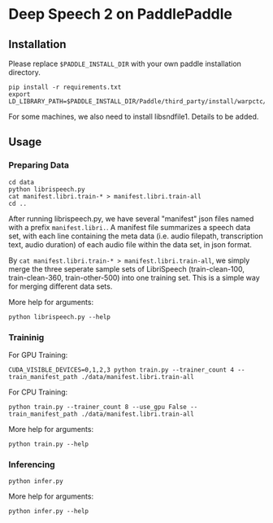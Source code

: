 # Deep Speech 2 on PaddlePaddle

## Installation

Please replace `$PADDLE_INSTALL_DIR` with your own paddle installation directory.

```
pip install -r requirements.txt
export LD_LIBRARY_PATH=$PADDLE_INSTALL_DIR/Paddle/third_party/install/warpctc/lib:$LD_LIBRARY_PATH
```

For some machines, we also need to install libsndfile1. Details to be added.

## Usage

### Preparing Data

```
cd data
python librispeech.py
cat manifest.libri.train-* > manifest.libri.train-all
cd ..
```

After running librispeech.py, we have several "manifest" json files named with a prefix `manifest.libri.`. A manifest file summarizes a speech data set, with each line containing the meta data (i.e. audio filepath, transcription text, audio duration) of each audio file within the data set, in json format.

By `cat manifest.libri.train-* > manifest.libri.train-all`, we simply merge the three seperate sample sets of LibriSpeech (train-clean-100, train-clean-360, train-other-500) into one training set. This is a simple way for merging different data sets.

More help for arguments:

```
python librispeech.py --help
```

### Traininig

For GPU Training:

```
CUDA_VISIBLE_DEVICES=0,1,2,3 python train.py --trainer_count 4 --train_manifest_path ./data/manifest.libri.train-all
```

For CPU Training:

```
python train.py --trainer_count 8 --use_gpu False -- train_manifest_path ./data/manifest.libri.train-all
```

More help for arguments:

```
python train.py --help
```

### Inferencing

```
python infer.py
```

More help for arguments:

```
python infer.py --help
```
